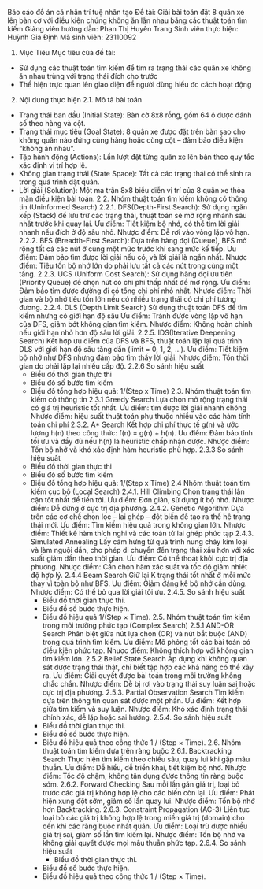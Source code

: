 Báo cáo đồ án cá nhân trí tuệ nhân tạo
Đề tài: Giải bài toán đặt 8 quân xe lên bàn cờ với điều kiện chúng không ăn lẫn nhau bằng các thuật toán tìm kiếm
Giảng viên hướng dẫn: Phan Thị Huyền Trang 
Sinh viên thực hiện: Huỳnh Gia Định
Mã sinh viên: 23110092
1. Mục Tiêu
Mục tiêu của đề tài:
- Sử dụng các thuật toán tìm kiếm để tìm ra trạng thái các quân xe không ăn nhau trùng với trạng thái đích cho trước
- Thể hiện trực quan lên giao diện để người dùng hiểu đc cách hoạt động
2. Nội dung thực hiện
  2.1. Mô tả bài toán
  - Trạng thái ban đầu (Initial State): Bàn cờ 8x8 rỗng, gồm 64 ô được đánh số theo hàng và cột.
  - Trạng thái mục tiêu (Goal State): 8 quân xe được đặt trên bàn sao cho không quân nào đứng cùng hàng hoặc cùng cột – đảm bảo điều kiện “không ăn nhau”.
  - Tập hành động (Actions): Lần lượt đặt từng quân xe lên bàn theo quy tắc xác định vị trí hợp lệ.
  - Không gian trạng thái (State Space): Tất cả các trạng thái có thể sinh ra trong quá trình đặt quân.
  - Lời giải (Solution): Một ma trận 8x8 biểu diễn vị trí của 8 quân xe thỏa mãn điều kiện bài toán.
  2.2. Nhóm thuật toán tìm kiếm không có thông tin (Uninformed Search)
    2.2.1. DFS(Depth-First Search):
    Sử dụng ngăn xếp (Stack) để lưu trữ các trạng thái, thuật toán sẽ mở rộng nhánh sâu nhất trước khi quay lại.
    Ưu điểm: Tiết kiệm bộ nhớ, có thể tìm lời giải nhanh nếu đích ở độ sâu nhỏ.
    Nhược điểm: Dễ rơi vào vòng lặp vô hạn.
    2.2.2. BFS (Breadth-First Search):
    Dựa trên hàng đợi (Queue), BFS mở rộng tất cả các nút ở cùng một mức trước khi sang mức kế tiếp.
    Ưu điểm: Đảm bảo tìm được lời giải nếu có, và lời giải là ngắn nhất.
    Nhược điểm: Tiêu tốn bộ nhớ lớn do phải lưu tất cả các nút trong cùng một tầng.
    2.2.3. UCS (Uniform Cost Search):
    Sử dụng hàng đợi ưu tiên (Priority Queue) để chọn nút có chi phí thấp nhất để mở rộng.
    Ưu điểm: Đảm bảo tìm được đường đi có tổng chi phí nhỏ nhất.
    Nhược điểm: Thời gian và bộ nhớ tiêu tốn lớn nếu có nhiều trạng thái có chi phí tương đương.
    2.2.4. DLS (Depth Limit Search)
    Sử dụng thuật toán DFS để tìm kiếm nhưng có giới hạn độ sâu
    Ưu điểm: Tránh được vòng lặp vô hạn của DFS, giảm bớt không gian tìm kiếm.
    Nhược điểm: Không hoàn chỉnh nếu giới hạn nhỏ hơn độ sâu lời giải.
    2.2.5. IDS(Iterative Deepening Search)
    Kết hợp ưu điểm của DFS và BFS, thuật toán lặp lại quá trình DLS với giới hạn độ sâu tăng dần (limit = 0, 1, 2, …).
    Ưu điểm: Tiết kiệm bộ nhớ như DFS nhưng đảm bảo tìm thấy lời giải.
    Nhược điểm: Tốn thời gian do phải lặp lại nhiều cấp độ.
    2.2.6 So sánh hiệu suất
    - Biểu đồ thời gian thực thi
    - Biểu đò số bước tìm kiếm
    - Biểu đồ tổng hợp hiệu quả: 1/(Step x Time)
  2.3. Nhóm thuật toán tìm kiếm có thông tin
      2.3.1 Greedy Search
      Lựa chọn mở rộng trạng thái có giá trị heuristic tốt nhất.
      Ưu điểm: tìm được lời giải nhanh chóng
      Nhược điểm: hiệu suất thuật toán phụ thuộc nhiều vào các hàm tính toán chi phí
      2.3.2. A* Search
      Kết hợp chi phí thực tế g(n) và ước lượng h(n) theo công thức: f(n) = g(n) + h(n).
      Ưu điểm: Đảm bảo tính tối ưu và đầy đủ nếu h(n) là heuristic chấp nhận được.
      Nhược điểm: Tốn bộ nhớ và khó xác định hàm heuristic phù hợp.
      2.3.3 So sánh hiệu suất
    - Biểu đồ thời gian thực thi
    - Biểu đò số bước tìm kiếm
    - Biểu đồ tổng hợp hiệu quả: 1/(Step x Time)
  2.4 Nhóm thuật toán tìm kiếm cục bộ (Local Search)
      2.4.1. Hill Climbing
      Chọn trạng thái lân cận tốt nhất để tiến tới.
      Ưu điểm: Đơn giản, sử dụng ít bộ nhớ.
      Nhược điểm: Dễ dừng ở cực trị địa phương.
      2.4.2. Genetic Algorithm
      Dựa trên các cơ chế chọn lọc – lai ghép – đột biến để tạo ra thế hệ trạng thái mới.
      Ưu điểm: Tìm kiếm hiệu quả trong không gian lớn.
      Nhược điểm: Thiết kế hàm thích nghi và các toán tử lai ghép phức tạp
      2.4.3. Simulated Annealing
      Lấy cảm hứng từ quá trình nung chảy kim loại và làm nguội dần, cho phép di chuyển đến trạng thái xấu hơn với xác suất giảm dần theo thời gian.
      Ưu điểm: Có thể thoát khỏi cực trị địa phương.
      Nhược điểm: Cần chọn hàm xác suất và tốc độ giảm nhiệt độ hợp lý.
      2.4.4 Beam Search
      Giữ lại K trạng thái tốt nhất ở mỗi mức thay vì toàn bộ như BFS.
      Ưu điểm: Giảm đáng kể bộ nhớ cần dùng.
      Nhược điểm: Có thể bỏ qua lời giải tối ưu.
      2.4.5. So sánh hiệu suất
      - Biểu đồ thời gian thực thi.
      - Biểu đồ số bước thực hiện.
      - Biểu đồ hiệu quả 1/(Step × Time).
  2.5. Nhóm thuật toán tìm kiếm trong môi trường phức tạp (Complex Search)
      2.5.1 AND-OR Search
        Phân biệt giữa nút lựa chọn (OR) và nút bắt buộc (AND) trong quá trình tìm kiếm.
        Ưu điểm: Mô phỏng tốt các bài toán có điều kiện phức tạp.
        Nhược điểm: Không thích hợp với không gian tìm kiếm lớn.
      2.5.2 Belief State Search
        Áp dụng khi không quan sát được trạng thái thật, chỉ biết tập hợp các khả năng có thể xảy ra.
        Ưu điểm: Giải quyết được bài toán trong môi trường không chắc chắn.
        Nhược điểm: Dễ bị rơi vào trạng thái suy luận sai hoặc cực trị địa phương.
      2.5.3. Partial Observation Search
        Tìm kiếm dựa trên thông tin quan sát được một phần.
        Ưu điểm: Kết hợp giữa tìm kiếm và suy luận.
        Nhược điểm: Khó xác định trạng thái chính xác, dễ lặp hoặc sai hướng.
      2.5.4. So sánh hiệu suất
      - Biểu đồ thời gian thực thi.
      - Biểu đồ số bước thực hiện.
      - Biểu đồ hiệu quả theo công thức 1 / (Step × Time).
  2.6. Nhóm thuật toán tìm kiếm dựa trên ràng buộc
      2.6.1. Backtracking Search
        Thực hiện tìm kiếm theo chiều sâu, quay lui khi gặp mâu thuẫn.
        Ưu điểm: Dễ hiểu, dễ triển khai, tiết kiệm bộ nhớ.
        Nhược điểm: Tốc độ chậm, không tận dụng được thông tin ràng buộc sớm.
      2.6.2. Forward Checking
        Sau mỗi lần gán giá trị, loại bỏ trước các giá trị không hợp lệ cho các biến còn lại.
        Ưu điểm: Phát hiện xung đột sớm, giảm số lần quay lui.
        Nhược điểm: Tốn bộ nhớ hơn Backtracking.
      2.6.3. Constraint Propagation (AC-3)
        Liên tục loại bỏ các giá trị không hợp lệ trong miền giá trị (domain) cho đến khi các ràng buộc nhất quán.
        Ưu điểm: Loại trừ được nhiều giá trị sai, giảm số lần tìm kiếm lại.
        Nhược điểm: Tốn bộ nhớ và không giải quyết được mọi mâu thuẫn phức tạp.
      2.6.4. So sánh hiệu suất
        - Biểu đồ thời gian thực thi.
      - Biểu đồ số bước thực hiện.
      - Biểu đồ hiệu quả theo công thức 1 / (Step × Time).

      
      
      
      
